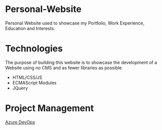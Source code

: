 # Personal-Website #

Personal Website used to showcase my Portfolio, Work Experience, Education and Interests.

# Technologies #

The purpose of building this website is to showcase the development of a Website using no CMS and as fewer libraries as possible.

* HTML/CSS/JS
* ECMAScript Modules
* JQuery

# Project Management #

[Azure DevOps](https://ashley-gibson.visualstudio.com/Personal%20Website/_boards/board/t/Personal%20Website%20Team/Features "Azure DevOps")
